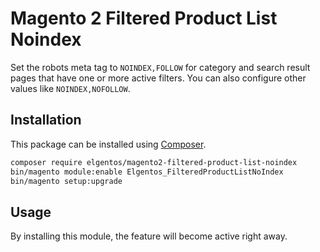 # Magento 2 Filtered Product List Noindex

Set the robots meta tag to `NOINDEX,FOLLOW` for category and search result pages that have one or more active filters. You can also configure other values like `NOINDEX,NOFOLLOW`.

## Installation

This package can be installed using [Composer](https://getcomposer.com).

```bash
composer require elgentos/magento2-filtered-product-list-noindex
bin/magento module:enable Elgentos_FilteredProductListNoIndex
bin/magento setup:upgrade
```

## Usage

By installing this module, the feature will become active right away. 
